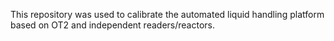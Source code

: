 This repository was used to calibrate the automated liquid handling platform based on OT2 and independent readers/reactors.

